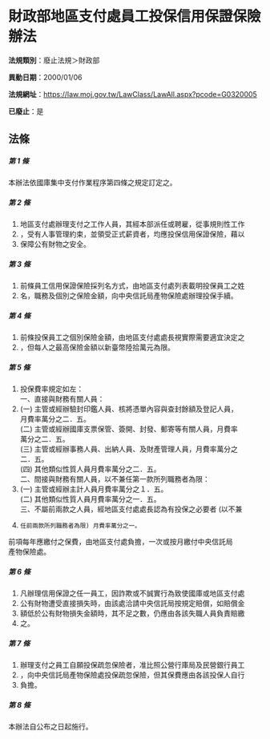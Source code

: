 # 財政部地區支付處員工投保信用保證保險辦法

**法規類別**：廢止法規＞財政部

**異動日期**：2000/01/06  

**法規網址**：https://law.moj.gov.tw/LawClass/LawAll.aspx?pcode=G0320005

**已廢止**：是



## 法條
##### 第 1 條
本辦法依國庫集中支付作業程序第四條之規定訂定之。

##### 第 2 條
1. 地區支付處辦理支付之工作人員，其經本部派任或聘雇，從事規則性工作
1. ，受有人事管理約束，並領受正式薪資者，均應投保信用保證保險，藉以
1. 保障公有財物之安全。

##### 第 3 條
1. 前條員工信用保證保險採列名方式，由地區支付處列表載明投保員工之姓
1. 名，職務及個別之保險金額，向中央信託局產物保險處辦理投保手續。

##### 第 4 條
1. 前條投保員工之個別保險金額，由地區支付處處長視實際需要適宜決定之
1. ，但每人之最高保險金額以新臺幣陸拾萬元為限。

##### 第 5 條
1. 投保費率規定如左：  
一、直接與財務有關人員：
1.  (一) 主管或經辦驗封印鑑人員、核將憑單內容與查封餘額及登記人員，  
      月費率萬分之二．五。  
 (二) 主管或經辦國庫支票保管、簽開、封發、郵寄等有關人員，月費率  
      萬分之二．五。  
 (三) 主管或經辦事務人員、出納人員、及財產管理人員，月費率萬分之  
      二．五。  
 (四) 其他類似性質人員月費率萬分之二．五。  
二、間接與財務有關人員，以不兼任第一款所列職務者為限：
1.  (一) 主管或經辦主計人員月費率萬分之１．五。  
 (二) 其他類似性質人員月費率萬分之一．五。  
三、不屬前兩款之人員，經地區支付處處長認為有投保之必要者 (以不兼
1.     任前兩款所列職務者為限) 月費率萬分之一。  
前項每年應繳付之保費，由地區支付處負擔，一次或按月繳付中央信託局  
產物保險處。

##### 第 6 條
1. 凡辦理信用保證之任一員工，因詐欺或不誠實行為致使國庫或地區支付處
1. 公有財物遭受直接損失時，由該處洽請中央信託局按規定賠償，如賠償金
1. 額低於公有財物損失金額時，其不足之數，仍應由各該失職人員負責賠繳
1. 之。

##### 第 7 條
1. 辦理支付之員工自願投保疏忽保險者，准比照公營行庫局及民營銀行員工
1. ，向中央信託局產物保險處投保疏忽保險，但其保費應由各該投保人自行
1. 負擔。

##### 第 8 條
本辦法自公布之日起施行。


